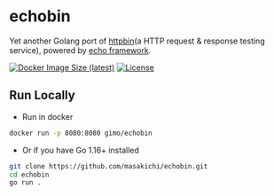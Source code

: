 # echobin

Yet another Golang port of [httpbin](https://httpbin.org/)(a HTTP request & response testing service), powered by [echo framework](https://echo.labstack.com/).

[![Docker Image Size (latest)](https://img.shields.io/docker/image-size/gimo/echobin/latest?color=green&label=docker%20image&style=flat-square)](https://hub.docker.com/r/gimo/echobin)
[![License](http://img.shields.io/badge/license-mit-blue.svg?style=flat-square)](https://github.com/masakichi/echobin/blob/main/LICENSE)

## Run Locally

- Run in docker

```bash
docker run -p 8080:8080 gimo/echobin
```

- Or if you have Go 1.16+ installed

```bash
git clone https://github.com/masakichi/echobin.git
cd echobin
go run .
```
